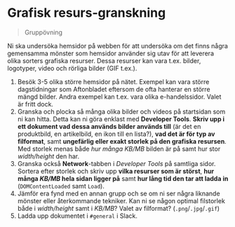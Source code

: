 # Grafisk resurs-granskning
> Gruppövning

Ni ska undersöka hemsidor på webben för att undersöka om det finns några gemensamma mönster som hemsidor använder sig utav för att leverera olika sorters grafiska resurser. Dessa resurser kan vara t.ex. bilder, logotyper, video och rörliga bilder (GIF t.ex.).

1. Besök 3-5 olika större hemsidor på nätet. Exempel kan vara större dagstidningar som Aftonbladet eftersom de ofta hanterar en större mängd bilder. Andra exempel kan t.ex. vara olika e-handelssidor. Valet är fritt dock.
2. Granska och plocka så många olika bilder och videos på startsidan som ni kan hitta. Detta kan ni göra enklast med **Developer Tools**. **Skriv upp i ett dokument vad dessa används bilder används till** (är det en produktbild, en artikelbild, en ikon till en lista?), **vad det är för typ av filformat**, samt **ungefärlig eller exakt storlek på den grafiska resursen**. Med storlek menas både _hur många KB/MB_ bilden är på samt hur stor _width/height_ den har.
3. Granska också **Network**-tabben i _Developer Tools_ på samtliga sidor. Sortera efter storlek och skriv upp **vilka resurser som är störst**, **hur många _KB/MB_ hela sidan ligger på** samt **hur lång tid den tar att ladda in** (`DOMContentLoaded` samt `Load`).
4. Jämför era fynd med en annan grupp och se om ni ser några liknande mönster eller återkommande tekniker. Kan ni se någon optimal filstorlek både i _width/height_ samt i _KB/MB_? Valet av filformat? (`.png`/`.jpg`/`.gif`)
5. Ladda upp dokumentet i `#general` i Slack.


